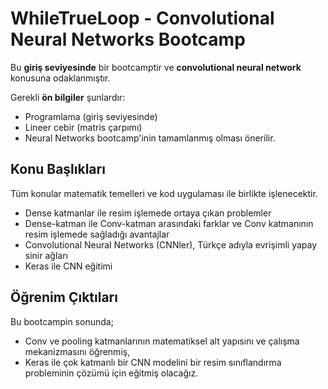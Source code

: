 # WhileTrueLoop - Convolutional Neural Networks Bootcamp


Bu **giriş seviyesinde** bir bootcamptir ve **convolutional neural network** konusuna odaklanmıştır.

Gerekli **ön bilgiler** şunlardır: 
- Programlama (giriş seviyesinde)
- Lineer cebir (matris çarpımı)
- Neural Networks bootcamp'inin tamamlanmış olması önerilir.

## Konu Başlıkları
Tüm konular matematik temelleri ve kod uygulaması ile birlikte işlenecektir.
- Dense katmanlar ile resim işlemede ortaya çıkan problemler
- Dense-katman ile Conv-katman arasındaki farklar ve Conv katmanının resim işlemede sağladığı avantajlar
- Convolutional Neural Networks (CNNler), Türkçe adıyla evrişimli yapay sinir ağları
- Keras ile CNN eğitimi

## Öğrenim Çıktıları
Bu bootcampin sonunda;
- Conv ve pooling katmanlarının matematiksel alt yapısını ve çalışma mekanizmasını öğrenmiş,
- Keras ile çok katmanlı bir CNN modelini bir resim sınıflandırma probleminin çözümü için eğitmiş olacağız.
